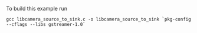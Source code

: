 To build this example run

```
gcc libcamera_source_to_sink.c -o libcamera_source_to_sink `pkg-config --cflags --libs gstreamer-1.0`
```
